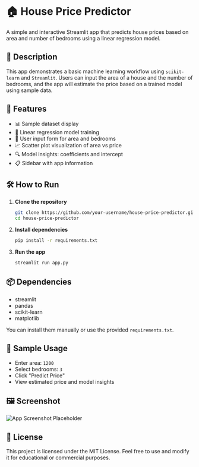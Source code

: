 # 🏠 House Price Predictor

A simple and interactive Streamlit app that predicts house prices based on area and number of bedrooms using a linear regression model.

## 📌 Description

This app demonstrates a basic machine learning workflow using `scikit-learn` and `Streamlit`. Users can input the area of a house and the number of bedrooms, and the app will estimate the price based on a trained model using sample data.

## 🚀 Features

- 📊 Sample dataset display  
- 🧠 Linear regression model training  
- 🏡 User input form for area and bedrooms  
- 📈 Scatter plot visualization of area vs price  
- 🔍 Model insights: coefficients and intercept  
- 📋 Sidebar with app information  

## 🛠️ How to Run

1. **Clone the repository**  
   ```bash
   git clone https://github.com/your-username/house-price-predictor.git
   cd house-price-predictor
   ```

2. **Install dependencies**  
   ```bash
   pip install -r requirements.txt
   ```

3. **Run the app**  
   ```bash
   streamlit run app.py
   ```

## 📦 Dependencies

- streamlit  
- pandas  
- scikit-learn  
- matplotlib  

You can install them manually or use the provided `requirements.txt`.

## 🧪 Sample Usage

- Enter area: `1200`  
- Select bedrooms: `3`  
- Click "Predict Price"  
- View estimated price and model insights  

## 🖼️ Screenshot

![App Screenshot Placeholder](screenshot.png)

## 📄 License

This project is licensed under the MIT License. Feel free to use and modify it for educational or commercial purposes.
